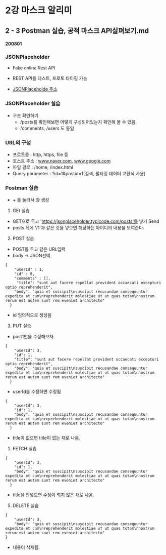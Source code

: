 # 2강 마스크 알리미

## 2 - 3 Postman 실습, 공적 마스크 API살펴보기.md

#### 200801

### JSONPlaceholder
- Fake online Rest API
- REST API를 테스트, 프로토 타이핑 가능

- [JSONPlaceholde 주소](https://jsonplaceholder.typicode.com/)

### JSONPlaceholder 실습
- 구조 확인하기 
  - /posts를 확인해보면 어떻게 구성되어있는지 확인해 볼 수 있음.
  - /comments, /users 도 동일

### URL의 구성
- 프로토콜 : http, https, file 등
- 호스트 주소 : www.naver.com, www.google.com
- 파일 경로 : /home, /index.html
- Query parameter : ?id=1&postid=1(검색, 필터링 데이터 교환식 사용)

### Postman 실습
- \+ 를 눌러서 창 생성
1. GEt 실습
- GET으로 두고 'https://jsonplaceholder.typicode.com/posts'를 넣기 Send
- posts 뒤에 '/1'과 같은 것을 넣으면 해당하는 아이디의 내용을 보여준다.

2. POST 실습
- POST를 두고 같은 URL입력
- body -> JSON선택
<pre><code>{
    "userId" : 1,
    "id" : 8,
    "comments" : [],
     "title": "sunt aut facere repellat provident occaecati excepturi optio reprehenderit",
    "body": "quia et suscipit\nsuscipit recusandae consequuntur expedita et cum\nreprehenderit molestiae ut ut quas totam\nnostrum rerum est autem sunt rem eveniet architecto"
  }</code></pre>
- id 임의적으로 생성됨

3. PUT 실습
- post1번을 수정해보자.
<pre><code>{
    "userId": 3,
    "id": 1,
    "title": "sunt aut facere repellat provident occaecati excepturi optio reprehenderit",
    "body": "quia et suscipit\nsuscipit recusandae consequuntur expedita et cum\nreprehenderit molestiae ut ut quas totam\nnostrum rerum est autem sunt rem eveniet architecto"
  }</code></pre>
- userId를 수정하면 수정됨

<pre><code>{
    "userId": 3,
    "id": 1,
    "body": "quia et suscipit\nsuscipit recusandae consequuntur expedita et cum\nreprehenderit molestiae ut ut quas totam\nnostrum rerum est autem sunt rem eveniet architecto"
  }</code></pre>
- title이 없으면 title이 없는 채로 나옴.

1. FETCH 실습
<pre><code>{
    "userId": 3,
    "id": 1,
    "body": "quia et suscipit\nsuscipit recusandae consequuntur expedita et cum\nreprehenderit molestiae ut ut quas totam\nnostrum rerum est autem sunt rem eveniet architecto"
  }</code></pre>
- title을 안넣으면 수정이 되지 않은 채로 나옴.

5. DELETE 실습
<pre><code>{
    "userId": 3,
    "body": "quia et suscipit\nsuscipit recusandae consequuntur expedita et cum\nreprehenderit molestiae ut ut quas totam\nnostrum rerum est autem sunt rem eveniet architecto"
}</code></pre>
- 내용이 삭제됨.